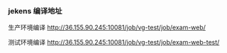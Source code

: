 ### jekens 编译地址
生产环境编译
http://36.155.90.245:10081/job/vg-test/job/exam-web/

测试环境编译
http://36.155.90.245:10081/job/vg-test/job/exam-web-test/